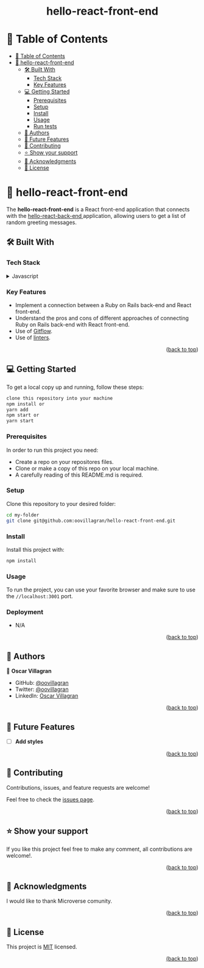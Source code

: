 <a name="readme-top"></a>


<div align="center">

  <h1><b>hello-react-front-end</b></h1>

</div>

<!-- TABLE OF CONTENTS -->

# 📗 Table of Contents

- [📗 Table of Contents](#-table-of-contents)
- [📖 hello-react-front-end](#-hello-react-front-end)
  - [🛠 Built With ](#-built-with-)
    - [Tech Stack ](#tech-stack-)
    - [Key Features ](#key-features-)
  - [💻 Getting Started ](#-getting-started-)
    - [Prerequisites](#prerequisites)
    - [Setup](#setup)
    - [Install](#install)
    - [Usage](#usage)
    - [Run tests](#run-tests)
  - [👥 Authors ](#-authors-)
  - [🔭 Future Features ](#-future-features-)
  - [🤝 Contributing ](#-contributing-)
  - [⭐️ Show your support ](#️-show-your-support-)
  - [🙏 Acknowledgments ](#-acknowledgments-)
  - [📝 License ](#-license-)

<!-- PROJECT DESCRIPTION -->

# 📖 hello-react-front-end<a name="about-project"></a>

The **hello-react-front-end** is a React front-end application that connects with the [hello-react-back-end
](https://github.com/oovillagran/hello-rails-back-end) application, allowing users to get a list of random greeting messages.

## 🛠 Built With <a name="built-with"></a>

### Tech Stack <a name="tech-stack"></a>


<details>
  <summary>Javascript</summary>
  <ul>
    <li>React</li>
    <li>Redux</li>
  </ul>
</details>

<!-- Features -->

### Key Features <a name="key-features"></a>

- Implement a connection between a Ruby on Rails back-end and React front-end.
- Understand the pros and cons of different approaches of connecting Ruby on Rails back-end with React front-end.
- Use of [Gitflow](https://github.com/microverseinc/curriculum-transversal-skills/blob/main/git-github/articles/gitflow.md).
- Use of [linters](https://github.com/microverseinc/linters-config).

<p align="right">(<a href="#readme-top">back to top</a>)</p>

<!-- GETTING STARTED -->

## 💻 Getting Started <a name="getting-started"></a>

To get a local copy up and running, follow these steps:

 ```bash
 clone this repository into your machine
 npm install or 
 yarn add
 npm start or 
 yarn start
```

### Prerequisites

In order to run this project you need:

- Create a repo on your repositores files.
- Clone or make a copy of this repo on your local machine.
- A carefully reading of this README.md is required.

### Setup

Clone this repository to your desired folder:
 
 ```bash
 cd my-folder
 git clone git@github.com:oovillagran/hello-react-front-end.git
```

### Install

Install this project with:

 ```bash
 npm install
```

### Usage

To run the project, you can use your favorite browser and make sure to use the ```//localhost:3001``` port.


### Deployment

- N/A

<p align="right">(<a href="#readme-top">back to top</a>)</p>

<!-- AUTHORS -->

## 👥 Authors <a name="authors"></a>

👤 **Oscar Villagran**

- GitHub: [@oovillagran](https://github.com/oovillagran)
- Twitter: [@oovillagran](https://twitter.com/oovillagran)
- LinkedIn: [Oscar Villagran](https://www.linkedin.com/in/oovillagran/)

<p align="right">(<a href="#readme-top">back to top</a>)</p>

<!-- FUTURE FEATURES -->

## 🔭 Future Features <a name="future-features"></a>


- [ ] **Add styles**


<p align="right">(<a href="#readme-top">back to top</a>)</p>

<!-- CONTRIBUTING -->

## 🤝 Contributing <a name="contributing"></a>

Contributions, issues, and feature requests are welcome!

Feel free to check the [issues page](../../issues/).

<p align="right">(<a href="#readme-top">back to top</a>)</p>

<!-- SUPPORT -->

## ⭐️ Show your support <a name="support"></a>

If you like this project feel free to make any comment, all contributions are welcome!.

<p align="right">(<a href="#readme-top">back to top</a>)</p>

<!-- ACKNOWLEDGEMENTS -->

## 🙏 Acknowledgments <a name="acknowledgements"></a>

I would like to thank Microverse comunity. 

<p align="right">(<a href="#readme-top">back to top</a>)</p>

## 📝 License <a name="license"></a>

This project is [MIT](LICENSE) licensed.

<a href="LICENSE.md">

<p align="right">(<a href="#readme-top">back to top</a>)</p>
